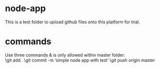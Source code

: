 # node-app
This is a test folder to upload github files onto this platform for trial.

# commands
Use three commands & is only allowed within master folder:\
\git add .
\git commit -m ‘simple node app with test’
\git push origin master